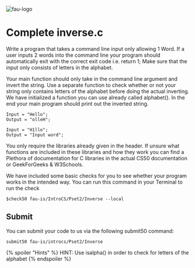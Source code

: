 ![fau-logo](https://www.fau.de/files/2016/02/fb-ww-logo-preview.jpg)
# Complete inverse.c
Write a program that takes a command line input only allowing 1 Word. 
If a  user inputs 2 words into the command line your program should automatically exit  with the correct exit code i.e. return 1;
Make sure that the input only consists of letters in the alphabet. 

Your main function should only take in the command line argument and invert the string. Use a separate function 
to check whether or not your string only contains letters of the alphabet before doing the actual inverting. We have
initialized a function you can use already called alphabet(). In the end your main program
should print out the inverted string.

~~~
Input = "Hello"; 
Output = "olleH";

Input = "H1llo";
Output = "Input word";
~~~

You only require the libraries already given in the header. If unsure what functions
are included in these libraries and how they work you can find a Plethora of documentation for C libraries 
in the actual CS50 documentation or GeekForGeeks & W3Schools.

We have included some basic checks for you to see whether your program works in the intended way.
You can run this command in your Terminal to run the check
~~~
$check50 fau-is/IntroCS/Pset2/Inverse --local
~~~

## Submit

You can submit your code to us via the following submit50 command:

~~~
submit50 fau-is/introcs/Pset2/Inverse
~~~

{% spoiler "Hints" %}
HINT: Use isalpha() in order to check for letters of the alphabet
{% endspoiler %}
